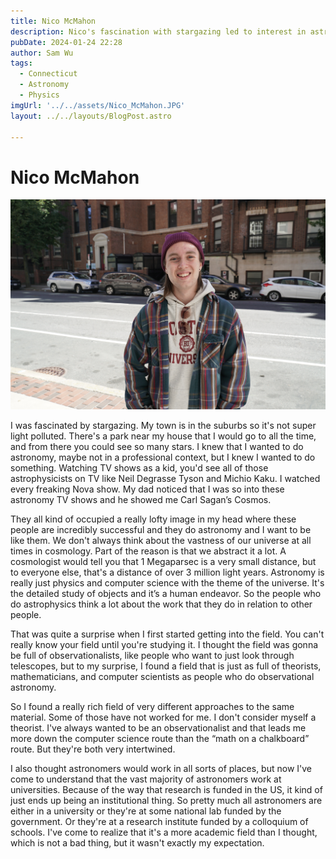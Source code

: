 ```yaml
---
title: Nico McMahon
description: Nico's fascination with stargazing led to interest in astronomy as a career. 
pubDate: 2024-01-24 22:28
author: Sam Wu
tags:
  - Connecticut
  - Astronomy
  - Physics
imgUrl: '../../assets/Nico_McMahon.JPG'
layout: ../../layouts/BlogPost.astro

---
```

# Nico McMahon

![local image](../../assets/Nico_McMahon.JPG)

I was fascinated by stargazing. My town is in the suburbs so it's not super light polluted. There's a park near my house that I would go to all the time, and from there you could see so many stars. I knew that I wanted to do astronomy, maybe not in a professional context, but I knew I wanted to do something. Watching TV shows as a kid, you'd see all of those astrophysicists on TV like Neil Degrasse Tyson and Michio Kaku. I watched every freaking Nova show. My dad noticed that I was so into these astronomy TV shows and he showed me Carl Sagan’s Cosmos. 

They all kind of occupied a really lofty image in my head where these people are incredibly successful and they do astronomy and I want to be like them. We don't always think about the vastness of our universe at all times in cosmology. Part of the reason is that we abstract it a lot. A cosmologist would tell you that 1 Megaparsec is a very small distance, but to everyone else, that's a distance of over 3 million light years. Astronomy is really just physics and computer science with the theme of the universe. It's the detailed study of objects and it’s a human endeavor. So the people who do astrophysics think a lot about the work that they do in relation to other people.

That was quite a surprise when I first started getting into the field. You can't really know your field until you're studying it. I thought the field was gonna be full of observationalists, like people who want to just look through telescopes, but to my surprise, I found a field that is just as full of theorists, mathematicians, and computer scientists as people who do observational astronomy.

So I found a really rich field of very different approaches to the same material. Some of those have not worked for me. I don't consider myself a theorist. I've always wanted to be an observationalist and that leads me more down the computer science route than the “math on a chalkboard” route. But they're both very intertwined.

I also thought astronomers would work in all sorts of places, but now I've come to understand that the vast majority of astronomers work at universities. Because of the way that research is funded in the US, it kind of just ends up being an institutional thing. So pretty much all astronomers are either in a university or they're at some national lab funded by the government. Or they're at a research institute funded by a colloquium of schools. I've come to realize that it's a more academic field than I thought, which is not a bad thing, but it wasn't exactly my expectation.

